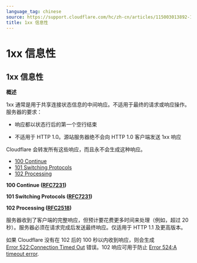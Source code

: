 ```yaml
---
language_tag: chinese
source: https://support.cloudflare.com/hc/zh-cn/articles/115003013892-1xx-%E4%BF%A1%E6%81%AF%E6%80%A7
title: 1xx 信息性
---
```


# 1xx 信息性

## 1xx 信息性

**概述**

1xx 通常是用于共享连接状态信息的中间响应。不适用于最终的请求或响应操作。服务器的要求：

-   响应都以状态行后的第一个空行结束

-   不适用于 HTTP 1.0。源站服务器绝不会向 HTTP 1.0 客户端发送 1xx 响应

Cloudflare 会转发所有这些响应，而且永不会生成这种响应。

-   [100 Continue](https://support.cloudflare.com/hc/zh-cn/articles/115003013892-1xx-%E4%BF%A1%E6%81%AF%E6%80%A7#code_100)
-   [101 Switching Protocols](https://support.cloudflare.com/hc/zh-cn/articles/115003013892-1xx-%E4%BF%A1%E6%81%AF%E6%80%A7#code_101)
-   [102 Processing](https://support.cloudflare.com/hc/zh-cn/articles/115003013892-1xx-%E4%BF%A1%E6%81%AF%E6%80%A7#code_102)

**100 Continue ([RFC7231](https://tools.ietf.org/html/rfc7231))**


**101 Switching Protocols ([RFC7231](https://tools.ietf.org/html/rfc7231))**


**102 Processing ([RFC2518](https://tools.ietf.org/html/rfc2518))**

服务器收到了客户端的完整响应，但预计要花费更多时间来处理（例如，超过 20 秒）。服务器必须在请求完成后发送最终响应。仅适用于 HTTP 1.1 及更高版本。

如果 Cloudflare 没有在 102 后的 100 秒以内收到响应，则会生成 [Error 522:Connection Timed Out](https://support.cloudflare.com/hc/articles/115003011431#522error) 错误。102 响应可用于防止 [Error 524:A timeout error](https://support.cloudflare.com/hc/articles/115003011431#524error).
